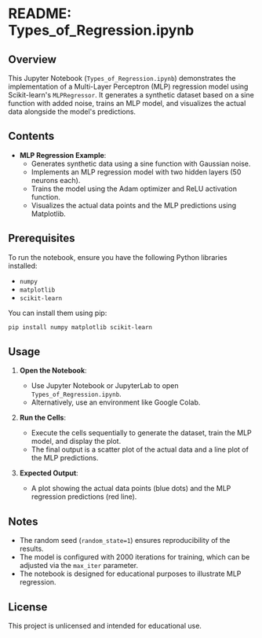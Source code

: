 # README: Types_of_Regression.ipynb

## Overview
This Jupyter Notebook (`Types_of_Regression.ipynb`) demonstrates the implementation of a Multi-Layer Perceptron (MLP) regression model using Scikit-learn's `MLPRegressor`. It generates a synthetic dataset based on a sine function with added noise, trains an MLP model, and visualizes the actual data alongside the model's predictions.

## Contents
- **MLP Regression Example**:
  - Generates synthetic data using a sine function with Gaussian noise.
  - Implements an MLP regression model with two hidden layers (50 neurons each).
  - Trains the model using the Adam optimizer and ReLU activation function.
  - Visualizes the actual data points and the MLP predictions using Matplotlib.

## Prerequisites
To run the notebook, ensure you have the following Python libraries installed:
- `numpy`
- `matplotlib`
- `scikit-learn`

You can install them using pip:
```bash
pip install numpy matplotlib scikit-learn
```

## Usage
1. **Open the Notebook**:
   - Use Jupyter Notebook or JupyterLab to open `Types_of_Regression.ipynb`.
   - Alternatively, use an environment like Google Colab.

2. **Run the Cells**:
   - Execute the cells sequentially to generate the dataset, train the MLP model, and display the plot.
   - The final output is a scatter plot of the actual data and a line plot of the MLP predictions.

3. **Expected Output**:
   - A plot showing the actual data points (blue dots) and the MLP regression predictions (red line).

## Notes
- The random seed (`random_state=1`) ensures reproducibility of the results.
- The model is configured with 2000 iterations for training, which can be adjusted via the `max_iter` parameter.
- The notebook is designed for educational purposes to illustrate MLP regression.

## License
This project is unlicensed and intended for educational use.